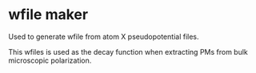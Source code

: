 # wfile maker

Used to generate wfile from atom X pseudopotential files.

This wfiles is used as the decay function when extracting PMs from bulk microscopic polarization.

